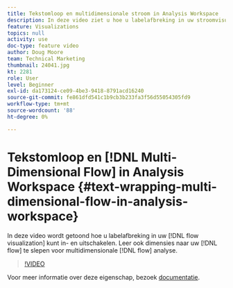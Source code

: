 ```yaml
---
title: Tekstomloop en multidimensionale stroom in Analysis Workspace
description: In deze video ziet u hoe u labelafbreking in uw stroomvisualisatie kunt in- en uitschakelen. Leer ook dimensies naar uw flow te slepen en neer te zetten voor multidimensionale flowanalyse.
feature: Visualizations
topics: null
activity: use
doc-type: feature video
author: Doug Moore
team: Technical Marketing
thumbnail: 24041.jpg
kt: 2281
role: User
level: Beginner
exl-id: da173124-ce09-4be3-9418-8791acd16240
source-git-commit: fe861dfd541c1b9cb3b233fa3f56d55054305fd9
workflow-type: tm+mt
source-wordcount: '88'
ht-degree: 0%

---
```


# Tekstomloop en [!DNL Multi-Dimensional Flow] in Analysis Workspace {#text-wrapping-multi-dimensional-flow-in-analysis-workspace}

In deze video wordt getoond hoe u labelafbreking in uw [!DNL flow visualization] kunt in- en uitschakelen. Leer ook dimensies naar uw [!DNL flow] te slepen voor multidimensionale [!DNL flow] analyse.

>[!VIDEO](https://video.tv.adobe.com/v/24041/?quality=12)

Voor meer informatie over deze eigenschap, bezoek [documentatie](https://experienceleague.adobe.com/docs/analytics/analyze/analysis-workspace/visualizations/fallout/fallout-flow.html?lang=en).
